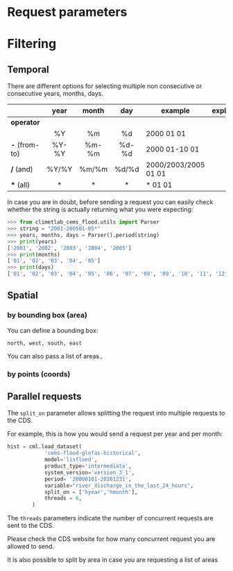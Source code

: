 # Request parameters

# Filtering

## Temporal

There are different options for selecting multiple non consecutive or consecutive years, months, days. 

|        |  year | month |  day  |  example      | explanation |
|--------|:-----:|:-----:|:-----:|---------------|-------------|
|**operator**|       |       |       |               |             |
|        |   %Y  |   %m  |   %d  |2000 01 01     |             |
|**-** (from-to) | %Y-%Y | %m-%m | %d-%d |2000 01-10 01  |             |
|**/** (and)     | %Y/%Y | %m/%m | %d/%d |2000/2003/2005 01 01|             |
|**\*** (all)     |   *   |   *   |   *   |* 01 01        |             |


In case you are in doubt, before sending a request you can easily check whether the string is actually returning what you were expecting:


```python
>>> from climetlab_cems_flood.utils import Parser
>>> string = "2001-200501-05*"
>>> years, months, days = Parser().period(string)
>>> print(years)
['2001', '2002', '2003', '2004', '2005']
>>> print(months)
['01', '02', '03', '04', '05']
>>> print(days)
['01', '02', '03', '04', '05', '06', '07', '08', '09', '10', '11', '12', '13', '14', '15', '16', '17', '18', '19', '20', '21', '22', '23', '24', '25', '26', '27', '28', '29', '30', '31']
```

## Spatial

### by bounding box (area)

You can define a bounding box:

`north, west, south, east`

You can also pass a list of areas..

### by points (coords)


## Parallel requests

 The `split_on` parameter allows splitting the request into multiple requests to the CDS.

For example, this is how you would send a request per year and per month:

```python
hist = cml.load_dataset(
            'cems-flood-glofas-historical',
            model='lisflood',
            product_type='intermediate',
            system_version='version_3_1',
            period= '20000101-20201231',
            variable="river_discharge_in_the_last_24_hours",
            split_on = ['hyear','hmonth'],
            threads = 6,
        )

```

The `threads` parameters indicate the number of concurrent requests are sent to the CDS. 

Please check the CDS website for how many concurrent request you are allowed to send.


It is also possible to split by area in case you are requesting a list of areas
